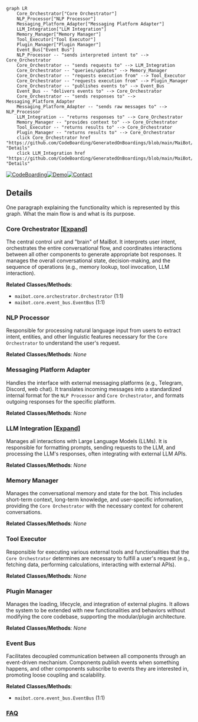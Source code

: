 ```mermaid
graph LR
    Core_Orchestrator["Core Orchestrator"]
    NLP_Processor["NLP Processor"]
    Messaging_Platform_Adapter["Messaging Platform Adapter"]
    LLM_Integration["LLM Integration"]
    Memory_Manager["Memory Manager"]
    Tool_Executor["Tool Executor"]
    Plugin_Manager["Plugin Manager"]
    Event_Bus["Event Bus"]
    NLP_Processor -- "sends interpreted intent to" --> Core_Orchestrator
    Core_Orchestrator -- "sends requests to" --> LLM_Integration
    Core_Orchestrator -- "queries/updates" --> Memory_Manager
    Core_Orchestrator -- "requests execution from" --> Tool_Executor
    Core_Orchestrator -- "requests execution from" --> Plugin_Manager
    Core_Orchestrator -- "publishes events to" --> Event_Bus
    Event_Bus -- "delivers events to" --> Core_Orchestrator
    Core_Orchestrator -- "sends responses to" --> Messaging_Platform_Adapter
    Messaging_Platform_Adapter -- "sends raw messages to" --> NLP_Processor
    LLM_Integration -- "returns responses to" --> Core_Orchestrator
    Memory_Manager -- "provides context to" --> Core_Orchestrator
    Tool_Executor -- "returns results to" --> Core_Orchestrator
    Plugin_Manager -- "returns results to" --> Core_Orchestrator
    click Core_Orchestrator href "https://github.com/CodeBoarding/GeneratedOnBoardings/blob/main/MaiBot/Core_Orchestrator.md" "Details"
    click LLM_Integration href "https://github.com/CodeBoarding/GeneratedOnBoardings/blob/main/MaiBot/LLM_Integration.md" "Details"
```

[![CodeBoarding](https://img.shields.io/badge/Generated%20by-CodeBoarding-9cf?style=flat-square)](https://github.com/CodeBoarding/GeneratedOnBoardings)[![Demo](https://img.shields.io/badge/Try%20our-Demo-blue?style=flat-square)](https://www.codeboarding.org/demo)[![Contact](https://img.shields.io/badge/Contact%20us%20-%20contact@codeboarding.org-lightgrey?style=flat-square)](mailto:contact@codeboarding.org)

## Details

One paragraph explaining the functionality which is represented by this graph. What the main flow is and what is its purpose.

### Core Orchestrator [[Expand]](./Core_Orchestrator.md)
The central control unit and "brain" of MaiBot. It interprets user intent, orchestrates the entire conversational flow, and coordinates interactions between all other components to generate appropriate bot responses. It manages the overall conversational state, decision-making, and the sequence of operations (e.g., memory lookup, tool invocation, LLM interaction).


**Related Classes/Methods**:

- `maibot.core.orchestrator.Orchestrator` (1:1)
- `maibot.core.event_bus.EventBus` (1:1)


### NLP Processor
Responsible for processing natural language input from users to extract intent, entities, and other linguistic features necessary for the `Core Orchestrator` to understand the user's request.


**Related Classes/Methods**: _None_

### Messaging Platform Adapter
Handles the interface with external messaging platforms (e.g., Telegram, Discord, web chat). It translates incoming messages into a standardized internal format for the `NLP Processor` and `Core Orchestrator`, and formats outgoing responses for the specific platform.


**Related Classes/Methods**: _None_

### LLM Integration [[Expand]](./LLM_Integration.md)
Manages all interactions with Large Language Models (LLMs). It is responsible for formatting prompts, sending requests to the LLM, and processing the LLM's responses, often integrating with external LLM APIs.


**Related Classes/Methods**: _None_

### Memory Manager
Manages the conversational memory and state for the bot. This includes short-term context, long-term knowledge, and user-specific information, providing the `Core Orchestrator` with the necessary context for coherent conversations.


**Related Classes/Methods**: _None_

### Tool Executor
Responsible for executing various external tools and functionalities that the `Core Orchestrator` determines are necessary to fulfill a user's request (e.g., fetching data, performing calculations, interacting with external APIs).


**Related Classes/Methods**: _None_

### Plugin Manager
Manages the loading, lifecycle, and integration of external plugins. It allows the system to be extended with new functionalities and behaviors without modifying the core codebase, supporting the modular/plugin architecture.


**Related Classes/Methods**: _None_

### Event Bus
Facilitates decoupled communication between all components through an event-driven mechanism. Components publish events when something happens, and other components subscribe to events they are interested in, promoting loose coupling and scalability.


**Related Classes/Methods**:

- `maibot.core.event_bus.EventBus` (1:1)




### [FAQ](https://github.com/CodeBoarding/GeneratedOnBoardings/tree/main?tab=readme-ov-file#faq)
